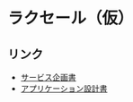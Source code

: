# ラクセール（仮）

## リンク

- [サービス企画書](Service_design_specifications/Service.md)
- [アプリケーション設計書](Application_design_specifications/application.md)
